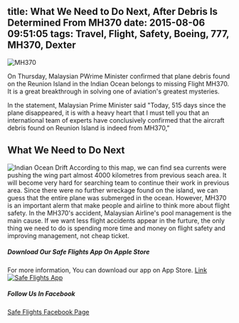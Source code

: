 title: What We Need to Do Next, After Debris Is Determined From MH370
date: 2015-08-06 09:51:05
tags: Travel, Flight, Safety, Boeing, 777, MH370, Dexter
---

![MH370](http://www.safetyflights.com/images/flightBlog/Flight-MH370.jpg)

On Thursday,  Malaysian PWrime Minister confirmed that plane debris found on the Reunion Island in the Indian Ocean belongs to missing Flight MH370. It is a great breakthrough in solving one of aviation's greatest mysteries.

In the statement, Malaysian Prime Minister said "Today, 515 days since the plane disappeared, it is with a heavy heart that I must tell you that an international team of experts have conclusively confirmed that the aircraft debris found on Reunion Island is indeed from MH370,"
<!-- more --> 

## What We Need to Do Next
![Indian Ocean Drift](http://www.safetyflights.com/images/flightBlog/CurrentsMH370.gif)
According to this map, we can find sea currents were pushing the wing part almost 4000 kilometres from previous seach area. It will become very hard for searching team to continue their work in previous area. Since there were no further wreckage found on the island, we can guess that the entire plane was submerged in the ocean. However, MH370 is an important alerm that make people and airline to think more about flight safety. In the MH370's accident, Malaysian Airline's pool management is the main cause. If we want less flight accidents appear in the furture, the only thing we need to do is spending more time and money on flight safety and improving management, not cheap ticket.

##### Download Our Safe Flights App On Apple Store
For more information, You can download our app on App Store. [Link](https://itunes.apple.com/hk/app/flight-accidents/id998433297?mt=8&ign-mpt=uo%3D4)
[![Safe Flights App](http://www.safetyflights.com/images/ios-app.png)](https://itunes.apple.com/hk/app/flight-accidents/id998433297?mt=8&ign-mpt=uo%3D4)


##### Follow Us In Facebook
[Safe Flights Facebook Page](https://www.facebook.com/FlightSafetyIsWhatWeCare?fref=ts)
